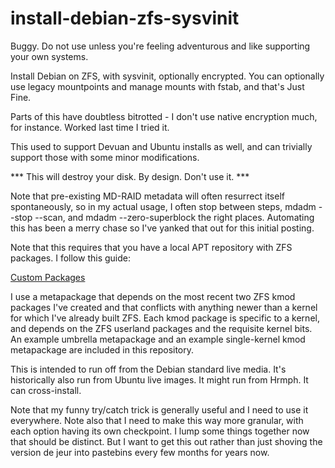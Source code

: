 # install-debian-zfs-sysvinit

Buggy. Do not use unless you're feeling adventurous and like supporting
your own systems.

Install Debian on ZFS, with sysvinit, optionally encrypted. You can
optionally use legacy mountpoints and manage mounts with fstab, and that's
Just Fine.

Parts of this have doubtless bitrotted - I don't use native encryption
much, for instance. Worked last time I tried it.

This used to support Devuan and Ubuntu installs as well, and can trivially
support those with some minor modifications.

*** This will destroy your disk. By design. Don't use it. ***

Note that pre-existing MD-RAID metadata will often resurrect itself
spontaneously, so in my actual usage, I often stop between steps, mdadm
--stop --scan, and mdadm --zero-superblock the right places. Automating
this has been a merry chase so I've yanked that out for this initial
posting.

Note that this requires that you have a local APT repository with ZFS
packages. I follow this guide:

[Custom Packages](https://openzfs.github.io/openzfs-docs/Developer%20Resources/Custom%20Packages.html)

I use a metapackage that depends on the most recent two ZFS kmod packages
I've created and that conflicts with anything newer than a kernel for which
I've already built ZFS. Each kmod package is specific to a kernel, and
depends on the ZFS userland packages and the requisite kernel bits. An
example umbrella metapackage and an example single-kernel kmod metapackage
are included in this repository.

This is intended to run off from the Debian standard live media. It's
historically also run from Ubuntu live images. It might run from Hrmph. It
can cross-install.

Note that my funny try/catch trick is generally useful and I need to use it
everywhere. Note also that I need to make this way more granular, with each
option having its own checkpoint. I lump some things together now that
should be distinct. But I want to get this out rather than just shoving the
version de jeur into pastebins every few months for years now.
